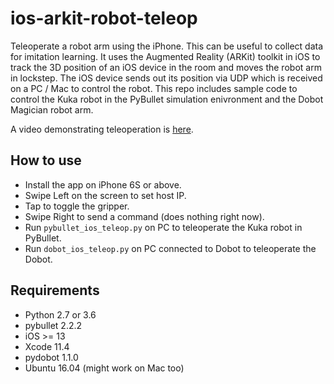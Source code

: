 ios-arkit-robot-teleop 
======================

Teleoperate a robot arm using the iPhone. This can be useful to collect data for imitation learning. It uses the Augmented Reality (ARKit) toolkit in iOS to track the 3D position of an iOS device in the room and moves the robot arm in lockstep. The iOS device sends out its position via UDP which is received on a PC / Mac to control the robot. This repo includes sample code to control the Kuka robot in the PyBullet simulation enivronment and the Dobot Magician robot arm.

A video demonstrating teleoperation is [here](https://www.youtube.com/watch?v=AyUDHlND0L4).

How to use
----------

- Install the app on iPhone 6S or above.
- Swipe Left on the screen to set host IP.
- Tap to toggle the gripper.
- Swipe Right to send a command (does nothing right now).
- Run `pybullet_ios_teleop.py` on PC to teleoperate the Kuka robot in PyBullet.
- Run `dobot_ios_teleop.py` on PC connected to Dobot to teleoperate the Dobot.

Requirements
------------

- Python 2.7 or 3.6
- pybullet 2.2.2
- iOS >= 13
- Xcode 11.4
- pydobot 1.1.0
- Ubuntu 16.04 (might work on Mac too)

